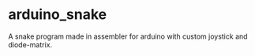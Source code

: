 # arduino_snake
A snake program made in assembler for arduino with custom joystick and diode-matrix.
